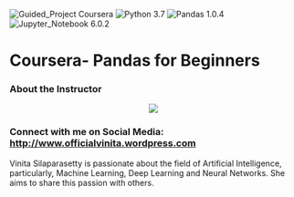![Guided_Project Coursera](https://img.shields.io/badge/Guided_Project-Coursera-blue.svg?style=plastic) ![Python 3.7](https://img.shields.io/badge/Python-3.7-blue.svg?style=plastic) ![Pandas 1.0.4](https://img.shields.io/badge/Pandas-1.0.4-blue.svg?style=plastic) ![Jupyter_Notebook 6.0.2](https://img.shields.io/badge/Jupyter_Notebook-6.0.2-blue.svg?style=plastic)

# Coursera- Pandas for Beginners

### About the Instructor

<p align="center">
  <img width="" height="" src="https://scontent.fblr1-4.fna.fbcdn.net/v/t1.0-9/105023518_2615103578751880_5389051389238009337_o.png?_nc_cat=108&_nc_sid=e3f864&_nc_ohc=akqvMV2Zp-IAX9WWMr0&_nc_ht=scontent.fblr1-4.fna&oh=9943159a7209b628629dde683deb8433&oe=5F1282CF">
</p>

### Connect with me on Social Media: http://www.officialvinita.wordpress.com

Vinita Silaparasetty is passionate about the field of Artificial Intelligence, particularly, Machine Learning, Deep Learning and Neural Networks. She aims to share this passion with others.

